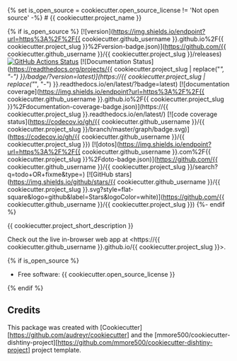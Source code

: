 
{% set is_open_source = cookiecutter.open_source_license != 'Not open source' -%}  # {{ cookiecutter.project_name }}

{% if is_open_source %}
[![version](https://img.shields.io/endpoint?url=https%3A%2F%2F{{ cookiecutter.github_username }}.github.io%2F{{ cookiecutter.project_slug }}%2Fversion-badge.json)](https://github.com/{{ cookiecutter.github_username }}/{{ cookiecutter.project_slug }}/releases)
[![GitHub Actions Status](https://github.com/{{cookiecutter.github_username}}/{{cookiecutter.project_slug}}/actions/workflows/CI/badge.svg)](https://github.com/{{cookiecutter.github_username}}/{{cookiecutter.project_slug}}/actions/workflows/CI/)
[![Documentation Status](https://readthedocs.org/projects/{{ cookiecutter.project_slug | replace("_", "-") }}/badge/?version=latest)](https://{{ cookiecutter.project_slug | replace("_", "-") }}.readthedocs.io/en/latest/?badge=latest)
[![documentation coverage](https://img.shields.io/endpoint?url=https%3A%2F%2F{{ cookiecutter.github_username }}.github.io%2F{{ cookiecutter.project_slug }}%2Fdocumentation-coverage-badge.json)](https://{{ cookiecutter.project_slug }}.readthedocs.io/en/latest/)
[![code coverage status](https://codecov.io/gh/{{ cookiecutter.github_username }}/{{ cookiecutter.project_slug }}/branch/master/graph/badge.svg)](https://codecov.io/gh/{{ cookiecutter.github_username }}/{{ cookiecutter.project_slug }})
[![dotos](https://img.shields.io/endpoint?url=https%3A%2F%2F{{ cookiecutter.github_username }}.com%2F{{ cookiecutter.project_slug }}%2Fdoto-badge.json)](https://github.com/{{ cookiecutter.github_username }}/{{ cookiecutter.project_slug }}/search?q=todo+OR+fixme&type=)
[![GitHub stars](https://img.shields.io/github/stars/{{ cookiecutter.github_username }}/{{ cookiecutter.project_slug }}.svg?style=flat-square&logo=github&label=Stars&logoColor=white)](https://github.com/{{ cookiecutter.github_username }}/{{ cookiecutter.project_slug }})
{%- endif %}

{{ cookiecutter.project_short_description }}

Check out the live in-browser web app at <https://{{ cookiecutter.github_username }}.github.io/{{ cookiecutter.project_slug }}>.

{% if is_open_source %}
-   Free software: {{ cookiecutter.open_source_license }}
<!---
-   Documentation: <https://{{ cookiecutter.project_slug | replace("_", "-") }}.readthedocs.io>.
-->
{% endif %}

<!---
## Features

-   TODO

![cookie monster example](docs/assets/cookie.gif)
-->

## Credits

This package was created with [Cookiecutter][https://github.com/audreyr/cookiecutter] and the [mmore500/cookiecutter-dishtiny-project][https://github.com/mmore500/cookiecutter-dishtiny-project] project template.

<!---
This package uses [Empirical](https://github.com/devosoft/Empirical#readme), a library of tools for scientific software development, with emphasis on also being able to build web interfaces using Emscripten.
-->
